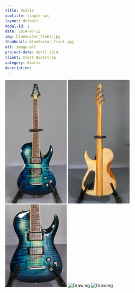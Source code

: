 ```yaml
---
title: Oxalis
subtitle: single cut
layout: default
modal-id: 1
date: 2014-07-15
img: blueGuitar_front.jpg
thumbnail: blueGuitar_front.jpg
alt: image-alt
project-date: April 2014
client: Start Bootstrap
category: Oxalis
description: 
---
```


<!-- html sytax to include image and adjust size ... -->
<img src="img/portfolio/blue/blue-front1.jpg" alt="Drawing" style="width: 200px;"/>
<img src="img/portfolio/blue/blue-back1.jpg" alt="Drawing" style="width: 200px;"/>

<img src="img/portfolio/blue/blue-close1.jpg" alt="Drawing" style="width: 200px;"/>
<img src="img/portfolio/blue/blue-close2.jpg" alt="Drawing" style="width: 200px;"/>
<img src="img/portfolio/blue/blue-headstock.jpg" alt="Drawing" style="width: 200px;"/>


